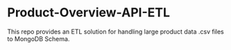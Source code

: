 # Product-Overview-API-ETL

This repo provides an ETL solution for handling large product data .csv files to MongoDB Schema.